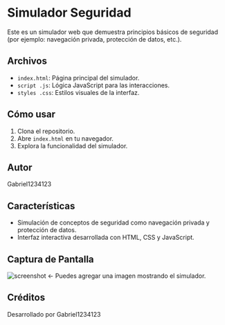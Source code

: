 # Simulador Seguridad

Este es un simulador web que demuestra principios básicos de seguridad (por ejemplo: navegación privada, protección de datos, etc.).

## Archivos

- `index.html`: Página principal del simulador.
- `script .js`: Lógica JavaScript para las interacciones.
- `styles .css`: Estilos visuales de la interfaz.

## Cómo usar

1. Clona el repositorio.
2. Abre `index.html` en tu navegador.
3. Explora la funcionalidad del simulador.

## Autor

Gabriel1234123

## Características

- Simulación de conceptos de seguridad como navegación privada y protección de datos.
- Interfaz interactiva desarrollada con HTML, CSS y JavaScript.

## Captura de Pantalla

![screenshot](ruta/a/una/imagen.png)  ← Puedes agregar una imagen mostrando el simulador.

## Créditos

Desarrollado por Gabriel1234123

